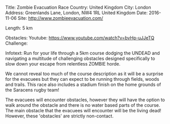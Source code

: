 Title: Zombie Evacuation Race
Country: United Kingdom
City: London
Address: Greenlands Lane, London, NW4 1RL United Kingdom
Date: 2016-11-06
Site: http://www.zombieevacuation.com/
   
Length: 5 km

Obstacles:
Youtube: https://www.youtube.com/watch?v=bvHp-uJJeTQ
Challenge: 

Infotext: Run for your life through a 5km course dodging the UNDEAD and navigating a multitude of challenging obstacles designed specifically to slow down your escape from relentless ZOMBIE horde.

We cannot reveal too much of the course description as it will be a surprise for the evacuees but they can expect to be running through fields, woods and trails. This race also includes a stadium finish on the home grounds of the Saracens rugby team! 

The evacuees will encounter obstacles, however they will have the option to walk around the obstacle and there is no water based parts of the course. The main obstacle that the evacuees will encounter will be the living dead! However, these 'obstacles' are strictly non-contact.